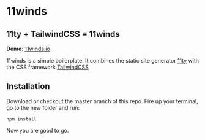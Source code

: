 # 11winds
## 11ty + TailwindCSS = 11winds

**Demo**: <a href="https://11winds.io" target="_blank">11winds.io</a>

11winds is a simple boilerplate. It combines the static site generator <a href="https://www.11ty.dev/" target="_blank">11ty</a> with the CSS framework <a href="https://tailwindcss.com/" target="_blank">TailwindCSS</a>

## Installation
Download or checkout the master branch of this repo.
Fire up your terminal, go to the new folder and run:
```
npm install
```
Now you are good to go.
